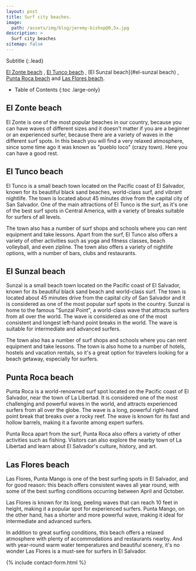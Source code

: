 ```yaml
---
layout: post
title: Surf city beaches.
image:
  path: /assets/img/blog/jeremy-bishop@0,5x.jpg
description: >
  Surf city beaches
sitemap: false
---
```

Subtitle
{:.lead}

[El Zonte beach](#el-zonte-beach) , [El Tunco beach](#el-tunco-beach) , [El Sunzal beach](#el-sunzal beach) , [Punta Roca beach](#punta-roca-beach) and [Las Flores beach](#las-flores-beach).

- Table of Contents
{:toc .large-only}

## El Zonte beach

El Zonte is one of the most popular beaches in our country, because you can have waves of different sizes and it doesn't matter if you are a beginner or an experienced surfer, because there are a variety of waves in the different surf spots.
In this beach you will find a very relaxed atmosphere, since some time ago it was known as "pueblo loco" (crazy town). Here you can have a good rest.

## El Tunco beach

El Tunco is a small beach town located on the Pacific coast of El Salvador, known for its beautiful black sand beaches, world-class surf, and vibrant nightlife. The town is located about 45 minutes drive from the capital city of San Salvador.
One of the main attractions of El Tunco is the surf, as it's one of the best surf spots in Central America, with a variety of breaks suitable for surfers of all levels.

The town also has a number of surf shops and schools where you can rent equipment and take lessons.
Apart from the surf, El Tunco also offers a variety of other activities such as yoga and fitness classes, beach volleyball, and even zipline. The town also offers a variety of nightlife options, with a number of bars, clubs and restaurants.

## El Sunzal beach

Sunzal is a small beach town located on the Pacific coast of El Salvador, known for its beautiful black sand beach and world-class surf. The town is located about 45 minutes drive from the capital city of San Salvador and it is considered as one of the most popular surf spots in the country.
Sunzal is home to the famous "Sunzal Point", a world-class wave that attracts surfers from all over the world. The wave is considered as one of the most consistent and longest left-hand point breaks in the world. The wave is suitable for intermediate and advanced surfers.

The town also has a number of surf shops and schools where you can rent equipment and take lessons. The town is also home to a number of hotels, hostels and vacation rentals, so it's a great option for travelers looking for a beach getaway, especially for surfers.

## Punta Roca beach

Punta Roca is a world-renowned surf spot located on the Pacific coast of El Salvador, near the town of La Libertad. It is considered one of the most challenging and powerful waves in the world, and attracts experienced surfers from all over the globe.
The wave is a long, powerful right-hand point break that breaks over a rocky reef. The wave is known for its fast and hollow barrels, making it a favorite among expert surfers.

Punta Roca apart from the surf, Punta Roca also offers a variety of other activities such as fishing. Visitors can also explore the nearby town of La Libertad and learn about El Salvador's culture, history, and art.

## Las Flores beach

Las Flores, Punta Mango is one of the best surfing spots in El Salvador, and for good reason: this beach offers consistent waves all year round, with some of the best surfing conditions occurring between April and October.

Las Flores is known for its long, peeling waves that can reach 10 feet in height, making it a popular spot for experienced surfers. Punta Mango, on the other hand, has a shorter and more powerful wave, making it ideal for intermediate and advanced surfers.

In addition to great surfing conditions, this beach offers a relaxed atmosphere with plenty of accommodations and restaurants nearby. And with year-round warm water temperatures and beautiful scenery, it's no wonder Las Flores is a must-see for surfers in El Salvador.

{% include contact-form.html %}
